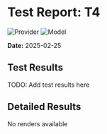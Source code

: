 # Test Report: T4
![Provider](https://img.shields.io/badge/provider-openai-brightgreen) ![Model](https://img.shields.io/badge/model-gpt--4o-blue)

**Date:** 2025-02-25
## Test Results
TODO: Add test results here

## Detailed Results
No renders available

